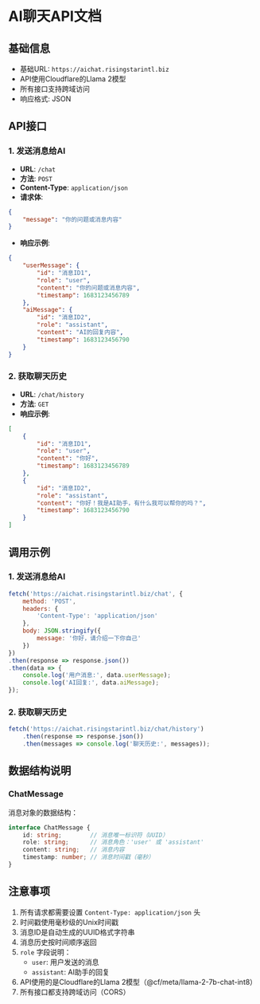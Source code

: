 # AI聊天API文档

## 基础信息
- 基础URL: `https://aichat.risingstarintl.biz`
- API使用Cloudflare的Llama 2模型
- 所有接口支持跨域访问
- 响应格式: JSON

## API接口

### 1. 发送消息给AI
- **URL**: `/chat`
- **方法**: `POST`
- **Content-Type**: `application/json`
- **请求体**:
```json
{
    "message": "你的问题或消息内容"
}
```

- **响应示例**:
```json
{
    "userMessage": {
        "id": "消息ID1",
        "role": "user",
        "content": "你的问题或消息内容",
        "timestamp": 1683123456789
    },
    "aiMessage": {
        "id": "消息ID2",
        "role": "assistant",
        "content": "AI的回复内容",
        "timestamp": 1683123456790
    }
}
```

### 2. 获取聊天历史
- **URL**: `/chat/history`
- **方法**: `GET`
- **响应示例**:
```json
[
    {
        "id": "消息ID1",
        "role": "user",
        "content": "你好",
        "timestamp": 1683123456789
    },
    {
        "id": "消息ID2",
        "role": "assistant",
        "content": "你好！我是AI助手，有什么我可以帮你的吗？",
        "timestamp": 1683123456790
    }
]
```

## 调用示例

### 1. 发送消息给AI
```javascript
fetch('https://aichat.risingstarintl.biz/chat', {
    method: 'POST',
    headers: {
        'Content-Type': 'application/json'
    },
    body: JSON.stringify({
        message: '你好，请介绍一下你自己'
    })
})
.then(response => response.json())
.then(data => {
    console.log('用户消息:', data.userMessage);
    console.log('AI回复:', data.aiMessage);
});
```

### 2. 获取聊天历史
```javascript
fetch('https://aichat.risingstarintl.biz/chat/history')
    .then(response => response.json())
    .then(messages => console.log('聊天历史:', messages));
```

## 数据结构说明

### ChatMessage
消息对象的数据结构：
```typescript
interface ChatMessage {
    id: string;        // 消息唯一标识符（UUID）
    role: string;      // 消息角色：'user' 或 'assistant'
    content: string;   // 消息内容
    timestamp: number; // 消息时间戳（毫秒）
}
```

## 注意事项
1. 所有请求都需要设置 `Content-Type: application/json` 头
2. 时间戳使用毫秒级的Unix时间戳
3. 消息ID是自动生成的UUID格式字符串
4. 消息历史按时间顺序返回
5. `role` 字段说明：
   - `user`: 用户发送的消息
   - `assistant`: AI助手的回复
6. API使用的是Cloudflare的Llama 2模型（@cf/meta/llama-2-7b-chat-int8）
7. 所有接口都支持跨域访问（CORS）
